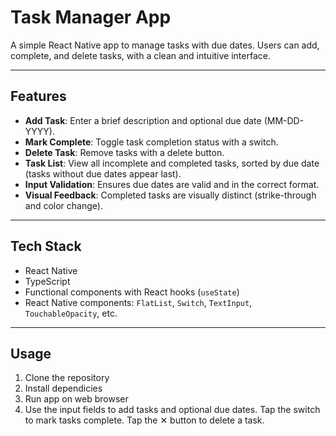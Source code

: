 # Task Manager App

A simple React Native app to manage tasks with due dates. Users can add, complete, and delete tasks, with a clean and intuitive interface.

---

## Features

- **Add Task**: Enter a brief description and optional due date (MM-DD-YYYY).
- **Mark Complete**: Toggle task completion status with a switch.
- **Delete Task**: Remove tasks with a delete button.
- **Task List**: View all incomplete and completed tasks, sorted by due date (tasks without due dates appear last).
- **Input Validation**: Ensures due dates are valid and in the correct format.
- **Visual Feedback**: Completed tasks are visually distinct (strike-through and color change).

---

## Tech Stack

- React Native
- TypeScript
- Functional components with React hooks (`useState`)
- React Native components: `FlatList`, `Switch`, `TextInput`, `TouchableOpacity`, etc.

---

## Usage

1. Clone the repository
2. Install dependicies
3. Run app on web browser
4. Use the input fields to add tasks and optional due dates. Tap the switch to mark tasks complete. Tap the ✕ button to delete a task.
